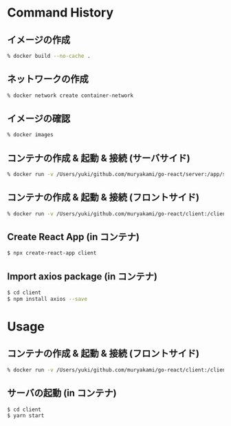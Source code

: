 # Command History

## イメージの作成
``` sh
% docker build --no-cache .
```

## ネットワークの作成
``` sh
% docker network create container-network
```

## イメージの確認
``` sh
% docker images
```

## コンテナの作成 & 起動 & 接続 (サーバサイド)
``` sh
% docker run -v /Users/yuki/github.com/muryakami/go-react/server:/app/server --network container-network -p 8080:9000 -it [IMAGE] bash
```

## コンテナの作成 & 起動 & 接続 (フロントサイド)
``` sh
% docker run -v /Users/yuki/github.com/muryakami/go-react/client:/client --network container-network -p 8081:9001 -it [IMAGE] ash
```

## Create React App (in コンテナ)
``` sh
$ npx create-react-app client
```

## Import axios package (in コンテナ)
``` sh
$ cd client
$ npm install axios --save
```

# Usage

## コンテナの作成 & 起動 & 接続 (フロントサイド)
``` sh
% docker run -v /Users/yuki/github.com/muryakami/go-react/client:/client --network container-network -p 8081:3000 -it [IMAGE] ash
```

## サーバの起動 (in コンテナ)
``` sh
$ cd client
$ yarn start
```
